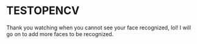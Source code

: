 # TESTOPENCV
Thank you watching when you cannot see your face recognized, lol!
I will go on to add more faces to be recognized.
